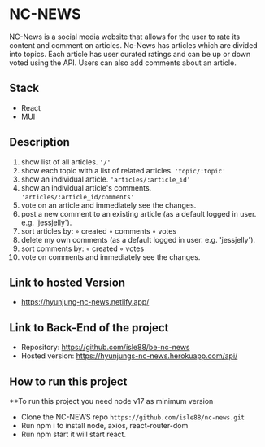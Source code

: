 # NC-NEWS

NC-News is a social media website that allows for the user to rate its content and comment on articles.
Nc-News has articles which are divided into topics. Each article has user curated ratings and can be up or down voted using the API. 
Users can also add comments about an article.

## Stack

- React
- MUI

## Description

1. show list of all articles. `'/'`
2. show each topic with a list of related articles. `'topic/:topic'`
3. show an individual article. `'articles/:article_id'`
4. show an individual article's comments. `'articles/:article_id/comments'`
5. vote on an article and immediately see the changes.
6. post a new comment to an existing article (as a default logged in user. e.g. 'jessjelly').
7. sort articles by:
      ◦ created
      ◦ comments
      ◦ votes
8. delete my own comments (as a default logged in user. e.g. 'jessjelly').
9. sort comments by:
      ◦ created
      ◦ votes
10. vote on comments and immediately see the changes.

## Link to hosted Version
- https://hyunjung-nc-news.netlify.app/

## Link to Back-End of the project
- Repository: https://github.com/isle88/be-nc-news
- Hosted version: https://hyunjungs-nc-news.herokuapp.com/api/

## How to run this project
**To run this project you need node v17 as minimum version

- Clone the NC-NEWS repo `https://github.com/isle88/nc-news.git`
- Run npm i to install node, axios, react-router-dom
- Run npm start it will start react.
